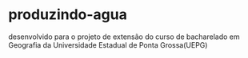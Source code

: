 # produzindo-agua
desenvolvido para o projeto de extensão do curso de bacharelado em Geografia da Universidade Estadual de Ponta Grossa(UEPG)  
